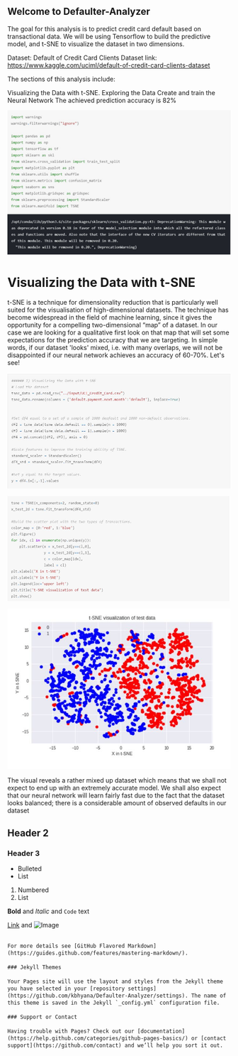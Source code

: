 ## Welcome to Defaulter-Analyzer
The goal for this analysis is to predict credit card default based on transactional data. We will be using Tensorflow to build the predictive model, and t-SNE to visualize the dataset in two dimensions.

Dataset: Default of Credit Card Clients Dataset link: https://www.kaggle.com/uciml/default-of-credit-card-clients-dataset

The sections of this analysis include:

Visualizing the Data with t-SNE.
Exploring the Data
Create and train the Neural Network
The achieved prediction accuracy is 82%


![alt text][logo1]

[logo1]: https://github.com/kbhyana/Defaulter-Analyzer/blob/master/Pictures/1.JPG?raw=true " "

# Visualizing the Data with t-SNE

t-SNE is a technique for dimensionality reduction that is particularly well suited for the visualisation of high-dimensional datasets. The technique has become widespread in the field of machine learning, since it gives the opportunity for a compelling two-dimensional “map” of a dataset. In our case we are looking for a qualitative first look on that map that will set some expectations for the prediction accuracy that we are targeting. In simple words, if our dataset 'looks' mixed, i.e. with many overlaps, we will not be disappointed if our neural network achieves an accuracy of 60-70%. Let's see!
 

![alt text][logo2]

[logo2]: https://github.com/kbhyana/Defaulter-Analyzer/blob/master/Pictures/2.JPG?raw=true " "

![alt text][logo3]

[logo3]: https://github.com/kbhyana/Defaulter-Analyzer/blob/master/Pictures/3.JPG?raw=true " "

![alt text][logo4]

[logo4]: https://github.com/kbhyana/Defaulter-Analyzer/blob/master/Pictures/4.JPG?raw=true " "


The visual reveals a rather mixed up dataset which means that we shall not expect to end up with an extremely accurate model. We shall also expect that our neural network will learn fairly fast due to the fact that the dataset looks balanced; there is a considerable amount of observed defaults in our dataset

## Header 2
### Header 3

- Bulleted
- List

1. Numbered
2. List

**Bold** and _Italic_ and `Code` text

[Link](url) and ![Image](src)
```

For more details see [GitHub Flavored Markdown](https://guides.github.com/features/mastering-markdown/).

### Jekyll Themes

Your Pages site will use the layout and styles from the Jekyll theme you have selected in your [repository settings](https://github.com/kbhyana/Defaulter-Analyzer/settings). The name of this theme is saved in the Jekyll `_config.yml` configuration file.

### Support or Contact

Having trouble with Pages? Check out our [documentation](https://help.github.com/categories/github-pages-basics/) or [contact support](https://github.com/contact) and we’ll help you sort it out.
